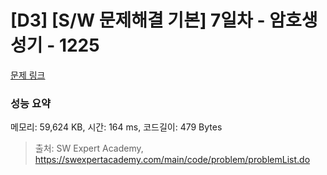 # [D3] [S/W 문제해결 기본] 7일차 - 암호생성기 - 1225 

[문제 링크](https://swexpertacademy.com/main/code/problem/problemDetail.do?contestProbId=AV14uWl6AF0CFAYD) 

### 성능 요약

메모리: 59,624 KB, 시간: 164 ms, 코드길이: 479 Bytes



> 출처: SW Expert Academy, https://swexpertacademy.com/main/code/problem/problemList.do
